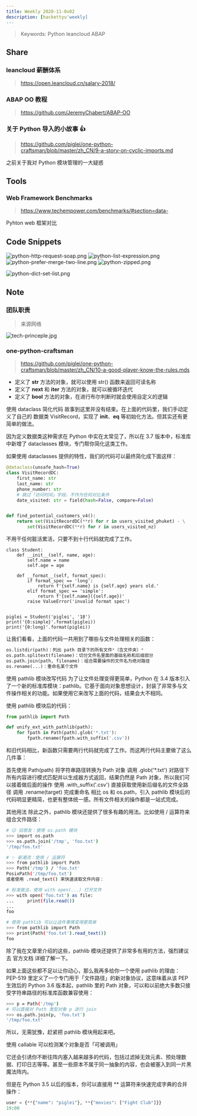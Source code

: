 ```yaml
---
title: Weekly 2020-11-0x02
description: [hackettyu'weekly]
---
```


> Keywords: Python leancloud ABAP

## Share

### leancloud 薪酬体系

> https://open.leancloud.cn/salary-2018/

### ABAP OO 教程

> https://github.com/JeremyChabert/ABAP-OO

### 关于 Python 导入的小故事 :+1:

> https://github.com/piglei/one-python-craftsman/blob/master/zh_CN/9-a-story-on-cyclic-imports.md

之前关于我对 Python 模块管理的一大疑惑

## Tools

### Web Framework Benchmarks 

> https://www.techempower.com/benchmarks/#section=data-

Pyhton web 框架对比

## Code Snippets

![python-http-request-soap.png](https://hy-picgo.oss-cn-shenzhen.aliyuncs.com/images/codesnap/2020/11/03/1604415807-307ec72ff6121696347875dca512e5f6-python-http-request-soap.png)
![python-list-expression.png](https://hy-picgo.oss-cn-shenzhen.aliyuncs.com/images/codesnap/2020/11/03/1604415807-0e8e5ea3889f4ccd24e6cb8efcc6728c-python-list-expression.png)
![python-prefer-merge-two-line.png](https://hy-picgo.oss-cn-shenzhen.aliyuncs.com/images/codesnap/2020/11/03/1604415807-1ee8a523b53c93d0819725b42c2f22c9-python-prefer-merge-two-line.png)
![python-zipped.png](https://hy-picgo.oss-cn-shenzhen.aliyuncs.com/images/codesnap/2020/11/03/1604415807-ca8731b8be4a2fa1d2db19d7e9938975-python-zipped.png)

![python-dict-set-list.png](https://hy-picgo.oss-cn-shenzhen.aliyuncs.com/images/codesnap/2020/11/07/1604739305-704b5079b6c80dd85bf01ae08b0da74a-python-dict-set-list.png)

## Note

### 团队职责

> 来源网络

![tech-princeple.jpg](https://hy-picgo.oss-cn-shenzhen.aliyuncs.com/images/blogs/2020/11/07/1604739256-d7fad7825c2c731f8473ada3160eb629-tech-princeple.jpg)

### one-python-craftsman

> https://github.com/piglei/one-python-craftsman/blob/master/zh_CN/10-a-good-player-know-the-rules.mds


- 定义了 __str__ 方法的对象，就可以使用 str() 函数来返回可读名称
- 定义了 __next__ 和 __iter__ 方法的对象，就可以被循环迭代
- 定义了 __bool__ 方法的对象，在进行布尔判断时就会使用自定义的逻辑


使用 dataclass 简化代码
故事到这里并没有结束。在上面的代码里，我们手动定义了自己的 数据类 VisitRecord，实现了 __init__、__eq__ 等初始化方法。但其实还有更简单的做法。

因为定义数据类这种需求在 Python 中实在太常见了，所以在 3.7 版本中，标准库中新增了 dataclasses 模块，专门帮你简化这类工作。

如果使用 dataclasses 提供的特性，我们的代码可以最终简化成下面这样：

```python
@dataclass(unsafe_hash=True)
class VisitRecordDC:
    first_name: str
    last_name: str
    phone_number: str
    # 跳过「访问时间」字段，不作为任何对比条件
    date_visited: str = field(hash=False, compare=False)


def find_potential_customers_v4():
    return set(VisitRecordDC(**r) for r in users_visited_phuket) - \
        set(VisitRecordDC(**r) for r in users_visited_nz)
```

不用干任何脏活累活，只要不到十行代码就完成了工作。

```pyhton
class Student:
    def __init__(self, name, age):
        self.name = name
        self.age = age

    def __format__(self, format_spec):
        if format_spec == 'long':
            return f'{self.name} is {self.age} years old.'
        elif format_spec == 'simple':
            return f'{self.name}({self.age})'
        raise ValueError('invalid format spec')


piglei = Student('piglei', '18')
print('{0:simple}'.format(piglei))
print('{0:long}'.format(piglei))
```

让我们看看，上面的代码一共用到了哪些与文件处理相关的函数：

```python
os.listdir(path)：列出 path 目录下的所有文件*（含文件夹）*
os.path.splitext(filename)：切分文件名里面的基础名称和后缀部分
os.path.join(path, filename)：组合需要操作的文件名为绝对路径
os.rename(...)：重命名某个文件
```

使用 pathlib 模块改写代码
为了让文件处理变得更简单，Python 在 3.4 版本引入了一个新的标准库模块：pathlib。它基于面向对象思想设计，封装了非常多与文件操作相关的功能。如果使用它来改写上面的代码，结果会大不相同。

使用 pathlib 模块后的代码：

```python
from pathlib import Path

def unify_ext_with_pathlib(path):
    for fpath in Path(path).glob('*.txt'):
        fpath.rename(fpath.with_suffix('.csv'))
```

和旧代码相比，新函数只需要两行代码就完成了工作。而这两行代码主要做了这么几件事：

首先使用 Path(path) 将字符串路径转换为 Path 对象
调用 .glob('*.txt') 对路径下所有内容进行模式匹配并以生成器方式返回，结果仍然是 Path 对象，所以我们可以接着做后面的操作
使用 .with_suffix('.csv') 直接获取使用新后缀名的文件全路径
调用 .rename(target) 完成重命名
相比 os 和 os.path，引入 pathlib 模块后的代码明显更精简，也更有整体统一感。所有文件相关的操作都是一站式完成。

其他用法
除此之外，pathlib 模块还提供了很多有趣的用法。比如使用 / 运算符来组合文件路径：

```bash
# 😑 旧朋友：使用 os.path 模块
>>> import os.path
>>> os.path.join('/tmp', 'foo.txt')
'/tmp/foo.txt'

# ✨ 新潮流：使用 / 运算符
>>> from pathlib import Path
>>> Path('/tmp') / 'foo.txt'
PosixPath('/tmp/foo.txt')
或者使用 .read_text() 来快速读取文件内容：

# 标准做法，使用 with open(...) 打开文件
>>> with open('foo.txt') as file:
...     print(file.read())
...
foo

# 使用 pathlib 可以让这件事情变得更简单
>>> from pathlib import Path
>>> print(Path('foo.txt').read_text())
foo
```

除了我在文章里介绍的这些，pathlib 模块还提供了非常多有用的方法，强烈建议去 官方文档 详细了解一下。

如果上面这些都不足以让你动心，那么我再多给你一个使用 pathlib 的理由：PEP-519 里定义了一个专门用于「文件路径」的新对象协议，这意味着从该 PEP 生效后的 Python 3.6 版本起，pathlib 里的 Path 对象，可以和以前绝大多数只接受字符串路径的标准库函数兼容使用：

```bash
>>> p = Path('/tmp')
# 可以直接对 Path 类型对象 p 进行 join
>>> os.path.join(p, 'foo.txt')
'/tmp/foo.txt'
```

所以，无需犹豫，赶紧把 pathlib 模块用起来吧。

使用 callable 可以检测某个对象是否「可被调用」

它还会引诱你不断往阵内塞入越来越多的代码，包括过滤掉无效元素、预处理数据、打印日志等等。甚至一些原本不属于同一抽象的内容，也会被塞入到同一片黑魔法阵内。

但是在 Python 3.5 以后的版本，你可以直接用 ** 运算符来快速完成字典的合并操作：

```python
user = {**{"name": "piglei"}, **{"movies": ["Fight Club"]}}
19:00
```
